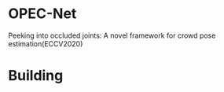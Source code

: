 # OPEC-Net
Peeking into occluded joints: A novel framework for crowd pose estimation(ECCV2020)

# Building
